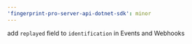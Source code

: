 ```yaml
---
'fingerprint-pro-server-api-dotnet-sdk': minor
---
```


add `replayed` field to `identification` in Events and Webhooks
